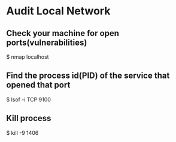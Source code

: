 # Audit Local Network


## Check your machine for open ports(vulnerabilities)

$ nmap localhost

## Find the process id(PID) of the service that opened that port

$ lsof -i TCP:9100

## Kill process

$ kill -9 1406     